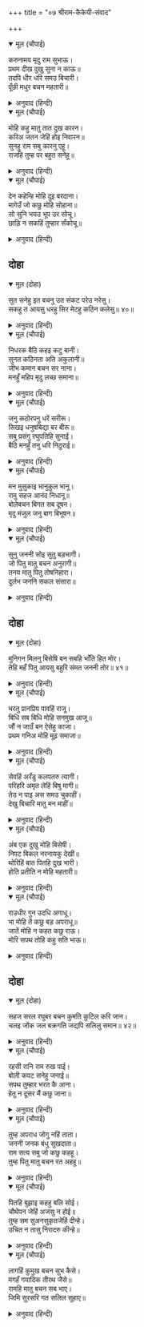 +++
title = "०७ श्रीराम-कैकेयी-संवाद"

+++


<details open><summary>मूल (चौपाई)</summary>

करुनामय मृदु राम सुभाऊ।  
प्रथम दीख दुखु सुना न काऊ॥  
तदपि धीर धरि समउ बिचारी।  
पूँछी मधुर बचन महतारी॥
</details>

<details><summary>अनुवाद (हिन्दी)</summary>

श्रीरामचंद्रांचा स्वभाव अत्यंत कोमल व करुणामय होता. त्यांनी आपल्या जीवनात प्रथमतःच हे दुःख पाहिले. यापूर्वी कधी त्यांनी दुःख ऐकलेसुद्धा नव्हते. तरीही प्रसंग पाहून मनात धीर धरून त्यांनी गोड शब्दांत कैकेयी मातेस विचारले,॥ २॥
</details>

<details open><summary>मूल (चौपाई)</summary>

मोहि कहु मातु तात दुख कारन।  
करिअ जतन जेहिं होइ निवारन॥  
सुनहु राम सबु कारनु एहू।  
राजहि तुम्ह पर बहुत सनेहू॥
</details>

<details><summary>अनुवाद (हिन्दी)</summary>

‘हे माते, मला बाबांच्या दुःखाचे कारण सांग, म्हणजे ते दूर करण्याचा मला प्रयत्न करता येईल.’ कैकेयी म्हणाली, ‘हे रामा, ऐक. राजांचे तुझ्यावर अत्यंत प्रेम आहे, हेच मुख्य कारण आहे.॥ ३॥
</details>

<details open><summary>मूल (चौपाई)</summary>

देन कहेन्हि मोहि दुइ बरदाना।  
मागेउँ जो कछु मोहि सोहाना॥  
सो सुनि भयउ भूप उर सोचू।  
छाड़ि न सकहिं तुम्हार सँकोचू॥
</details>

<details><summary>अनुवाद (हिन्दी)</summary>

यांनी मला दोन वर दिले होते. मला जे बरे वाटले, ते मी मागितले. ते ऐकून राजे काळजीत पडले, कारण हे तुझा मोह सोडू शकत नाहीत.॥ ४॥
</details>

## दोहा


<details open><summary>मूल (दोहा)</summary>

सुत सनेहु इत बचनु उत संकट परेउ नरेसु।  
सकहु त आयसु धरहु सिर मेटहु कठिन कलेसु॥ ४०॥
</details>

<details><summary>अनुवाद (हिन्दी)</summary>

एकीकडे पुत्र-प्रेम आणि दुसरीकडे प्रतिज्ञा. राजे याच धर्मसंकटात पडले आहेत. जर तुला शक्य असेल, तर राजांची आज्ञा शिरोधार्य मानून यांच्या कठीण यातना दूर कर.’॥ ४०॥
</details>

<details open><summary>मूल (चौपाई)</summary>

निधरक बैठि कहइ कटु बानी।  
सुनत कठिनता अति अकुलानी॥  
जीभ कमान बचन सर नाना।  
मनहुँ महिप मृदु लच्छ समाना॥
</details>

<details><summary>अनुवाद (हिन्दी)</summary>

कैकेयी बेधडकपणे अशी कटू वाणी बोलत होती. ती ऐकून प्रत्यक्ष निष्ठुरतासुद्धा फार व्याकूळ झाली. तिची जीभ ही धनुष्य आहे, शब्द हे पुष्कळसे बाण आहेत आणि जणू राजा हेच कोमल लक्ष्य आहे.॥ १॥
</details>

<details open><summary>मूल (चौपाई)</summary>

जनु कठोरपनु धरें सरीरू।  
सिखइ धनुषबिद्या बर बीरू॥  
सबु प्रसंगु रघुपतिहि सुनाई।  
बैठि मनहुँ तनु धरि निठुराई॥
</details>

<details><summary>अनुवाद (हिन्दी)</summary>

या सर्व सरंजामासह जणू प्रत्यक्ष कठोरपणा उत्कृष्ट वीराचे रूप घेऊन धनुष्य-विद्या शिकत होता. श्रीरघुनाथांना सर्व हकीगत सांगून ती खाली बसली. जणू निष्ठुरता हीच देह धारण करून बसली असावी.॥ २॥
</details>

<details open><summary>मूल (चौपाई)</summary>

मन मुसुकाइ भानुकुल भानू।  
रामु सहज आनंद निधानू॥  
बोलेबचन बिगत सब दूषन।  
मृदु मंजुल जनु बाग बिभूषन॥
</details>

<details><summary>अनुवाद (हिन्दी)</summary>

सूर्यकुलाचे सूर्य, स्वभावतःच आनंदनिधान असलेले श्रीराम मनातून हसले व सर्व दूषणरहित कोमल आणि सुंदर वचन बोलले, जणू ते वाणीचे भूषणच होते.॥ ३॥
</details>

<details open><summary>मूल (चौपाई)</summary>

सुनु जननी सोइ सुतु बड़भागी।  
जो पितु मातु बचन अनुरागी॥  
तनय मातु पितु तोषनिहारा।  
दुर्लभ जननि सकल संसारा॥
</details>

<details><summary>अनुवाद (हिन्दी)</summary>

‘हे माते, तोच पुत्र भाग्यशाली असतो, जो माता-पित्यांच्या वचनांचे पालन करतो. हे माते, आज्ञा-पालन करून माता-पित्यांना संतुष्ट करणारा पुत्र जगात दुर्लभ असतो.॥ ४॥
</details>

## दोहा


<details open><summary>मूल (दोहा)</summary>

मुनिगन मिलनु बिसेषि बन सबहि भाँति हित मोर।  
तेहि महँ पितु आयसु बहुरि संमत जननी तोर॥ ४१॥
</details>

<details><summary>अनुवाद (हिन्दी)</summary>

वनात गेल्यामुळे खास करून मुनींच्या भेटी होतील. त्यात सर्वप्रकारे माझेच कल्याण आहे. त्यातही वडिलांची आज्ञा आणि माते, तुमची संमती आहे,॥ ४१॥
</details>

<details open><summary>मूल (चौपाई)</summary>

भरतु प्रानप्रिय पावहिं राजू।  
बिधि सब बिधि मोहि सनमुख आजू॥  
जौं न जाउँ बन ऐसेहु काजा।  
प्रथम गनिअ मोहि मूढ़ समाजा॥
</details>

<details><summary>अनुवाद (हिन्दी)</summary>

आणि प्राणप्रिय भरताला राज्य मिळेल. हे पाहून मला वाटते की, आज दैव सर्व प्रकारे मला अनुकूल आहे. जर अशा कामासाठी मी वनात गेलो नाही, तर मूर्खांमध्ये माझा क्रम पहिला येईल.॥ १॥
</details>

<details open><summary>मूल (चौपाई)</summary>

सेवहिं अरँडु कलपतरु त्यागी।  
परिहरि अमृत लेहिं बिषु मागी॥  
तेउ न पाइ अस समउ चुकाहीं।  
देखु बिचारि मातु मन माहीं॥
</details>

<details><summary>अनुवाद (हिन्दी)</summary>

हे माते, विचार करून बघ की, जे कल्पवृक्ष सोडून एरंडाची सेवा करतात आणि अमृत टाकून विष मागतात, ते महामूर्खसुद्धा अशी संधी मिळाल्यावर ती सोडणार नाहीत.॥ २॥
</details>

<details open><summary>मूल (चौपाई)</summary>

अंब एक दुखु मोहि बिसेषी।  
निपट बिकल नरनायकु देखी॥  
थोरिहिं बात पितहि दुख भारी।  
होति प्रतीति न मोहि महतारी॥
</details>

<details><summary>अनुवाद (हिन्दी)</summary>

आई, मला फार दुःख वाटते ते महाराजांना अत्यंत व्याकूळ झाल्याचे पाहून. एवढॺा लहानशा गोष्टीसाठी बाबांना इतके मोठे दुःख वाटावे, यावर माझा विश्वास बसत नाही.॥ ३॥
</details>

<details open><summary>मूल (चौपाई)</summary>

राउधीर गुन उदधि अगाधू।  
भा मोहि तें कछु बड़ अपराधू॥  
जातें मोहि न कहत कछु राऊ।  
मोरि सपथ तोहि कहु सति भाऊ॥
</details>

<details><summary>अनुवाद (हिन्दी)</summary>

कारण महाराज हे तर मोठे धैर्यशील व गुणसागर आहेत. नक्कीच माझ्याकडून एखादा मोठा अपराध घडला आहे. त्यामुळे महाराज माझ्याशी काही बोलत नाहीत. माते, तुला माझी शपथ, तू खरे खरे सांग.’॥ ४॥
</details>

## दोहा


<details open><summary>मूल (दोहा)</summary>

सहज सरल रघुबर बचन कुमति कुटिल करि जान।  
चलइ जोंक जल बक्रगति जद्यपि सलिलु समान॥ ४२॥
</details>

<details><summary>अनुवाद (हिन्दी)</summary>

रघुकुलश्रेष्ठ श्रीरामचंद्रांच्या स्वाभाविक सरळ बोलण्याला दुर्बुद्धी कैकेयी उलटच समजत होती. जरी पाणी हे समानच असते, तरी जळू त्यात वाकडॺा चालीनेच चालते.॥ ४२॥
</details>

<details open><summary>मूल (चौपाई)</summary>

रहसी रानि राम रुख पाई।  
बोली कपट सनेहु जनाई॥  
सपथ तुम्हार भरत कै आना।  
हेतु न दूसर मैं कछु जाना॥
</details>

<details><summary>अनुवाद (हिन्दी)</summary>

श्रीरामचंद्राची मनोभूमिका पाहून राणी कैकेयी आनंदित झाली आणि कपटी प्रेम दाखवीत म्हणाली, ‘तुझी व भरताची शपथ. मला राजांच्या दुःखाचे दुसरे कोणतेही कारण माहीत नाही.॥ १॥
</details>

<details open><summary>मूल (चौपाई)</summary>

तुम्ह अपराध जोगु नहिं ताता।  
जननी जनक बंधु सुखदाता॥  
राम सत्य सबु जो कछु कहहू।  
तुम्ह पितु मातु बचन रत अहहू॥
</details>

<details><summary>अनुवाद (हिन्दी)</summary>

बाळ! तू अपराध करणारा नाहीस. तू माता-पिता आणि भाऊ यांना सुख देणारा आहेस. हे रामा, तू जे काही म्हणत आहेस, ते सत्य आहे. तू माता-पित्यांच्या आज्ञेचे पालन करण्यात तत्पर आहेस.॥ २॥
</details>

<details open><summary>मूल (चौपाई)</summary>

पितहि बुझाइ कहहु बलि सोई।  
चौथेंपन जेहिं अजसु न होई॥  
तुम्ह सम सुअनसुकृतजेहिं दीन्हे।  
उचित न तासु निरादरु कीन्हे॥
</details>

<details><summary>अनुवाद (हिन्दी)</summary>

मी तुझ्यावरून जीव ओवाळून टाकते. हीच गोष्ट तू बाबांना समजावून सांग. त्यामुळे म्हातारपणी त्यांची अपकीर्ती न होवो. ज्या पुण्याईमुळे यांना तुझ्यासारखा पुत्र लाभला, तिचा अवमान करणे योग्य नव्हे.॥ ३॥
</details>

<details open><summary>मूल (चौपाई)</summary>

लागहिं कुमुख बचन सुभ कैसे।  
मगहँ गयादिक तीरथ जैसे॥  
रामहि मातु बचन सब भाए।  
जिमि सुरसरि गत सलिल सुहाए॥
</details>

<details><summary>अनुवाद (हिन्दी)</summary>

मगध देशात गया इत्यादी तीर्थे असल्याप्रमाणे कैकेयीच्या दुष्ट मुखात हे सुंदर वचन वाटत होते. श्रीरामचंद्रांना कैकेयीचे बोलणे असे चांगले वाटले की, गंगेमध्ये बरे-वाईट कोणतेही पाणी मिळाल्यावर ते पवित्र बनते.॥ ४॥
</details>
